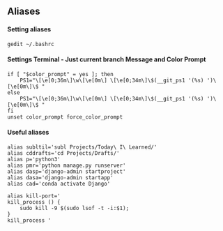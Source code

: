 ## Aliases

#### Setting aliases

```
gedit ~/.bashrc
```

#### Settings Terminal - Just current branch Message and Color Prompt

```
if [ "$color_prompt" = yes ]; then
    PS1="\[\e[0;36m\]\w\[\e[0m\] \[\e[0;34m\]\$(__git_ps1 '(%s) ')\[\e[0m\]\$ "
else
    PS1="\[\e[0;36m\]\w\[\e[0m\] \[\e[0;34m\]\$(__git_ps1 '(%s) ')\[\e[0m\]\$ "
fi
unset color_prompt force_color_prompt
```

#### Useful aliases

```
alias subltil='subl Projects/Today\ I\ Learned/'
alias cddrafts='cd Projects/Drafts/'
alias p='python3'
alias pmr='python manage.py runserver'
alias dasp='django-admin startproject'
alias dasa='django-admin startapp'
alias cad='conda activate Django'

alias kill-port='
kill_process () {     
    sudo kill -9 $(sudo lsof -t -i:$1); 
}
kill_process '

```
